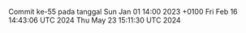 Commit ke-55 pada tanggal Sun Jan 01 14:00 2023 +0100
Fri Feb 16 14:43:06 UTC 2024
Thu May 23 15:11:30 UTC 2024
